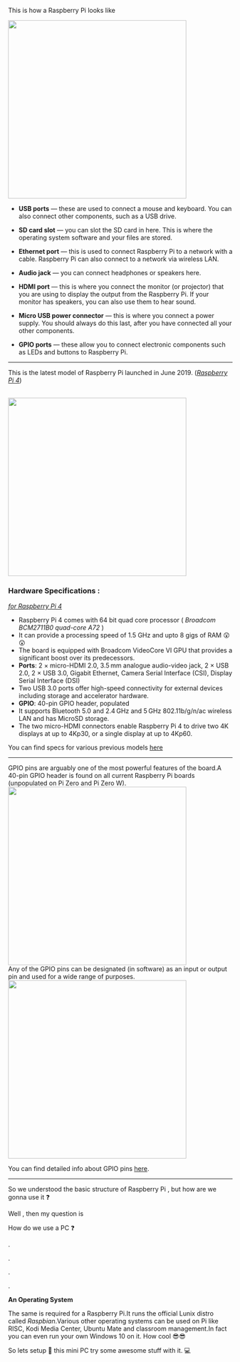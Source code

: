 This is how a Raspberry Pi looks like

<img src="https://github.com/nomaan-2k/robo_resource/blob/main/electronics/raspberry_pi/repo_data/pi4.png" width="400" >

- **USB ports** — these are used to connect a mouse and keyboard. You can also connect other components, such as a USB drive.

- **SD card slot** — you can slot the SD card in here. This is where the operating system software and your files are stored.

- **Ethernet port** — this is used to connect Raspberry Pi to a network with a cable. Raspberry Pi can also connect to a network via wireless LAN.

- **Audio jack** — you can connect headphones or speakers here.

- **HDMI port** — this is where you connect the monitor (or projector) that you are using to display the output from the Raspberry Pi. If your monitor has speakers, you can also use them to hear sound.

- **Micro USB power connector** — this is where you connect a power supply. You should always do this last, after you have connected all your other components.

- **GPIO ports** — these allow you to connect electronic components such as LEDs and buttons to Raspberry Pi.
---

This is the latest model of Raspberry Pi launched in June 2019.   (*[Raspberry Pi 4](https://www.raspberrypi.org/products/raspberry-pi-4-model-b/?resellerType=home)*)


<br/>
<img src="https://github.com/nomaan-2k/robo_resource/blob/main/electronics/raspberry_pi/repo_data/rpi4.webp" width="400" >
</br>

### Hardware Specifications :
[*for Raspberry Pi 4*](https://www.raspberrypi.org/products/raspberry-pi-4-model-b/specifications/?resellerType=home)
- Raspberry Pi 4 comes with 64 bit quad core processor ( *Broadcom BCM2711B0 quad-core A72* )
- It can provide a processing speed of 1.5 GHz and upto 8 gigs of RAM :astonished: :astonished:
- The board is equipped with Broadcom VideoCore VI GPU that provides a significant boost over its predecessors.
- **Ports**: 2 × micro-HDMI 2.0, 3.5 mm analogue audio-video jack, 2 × USB 2.0, 2 × USB 3.0, Gigabit Ethernet, Camera Serial Interface (CSI), Display Serial Interface (DSI)
- Two USB 3.0 ports offer high-speed connectivity for external devices including storage and accelerator hardware.
- **GPIO**: 40-pin GPIO header, populated
- It supports Bluetooth 5.0 and 2.4 GHz and 5 GHz 802.11b/g/n/ac wireless LAN and has MicroSD storage.
- The two micro-HDMI connectors enable Raspberry Pi 4 to drive two 4K displays at up to 4Kp30, or a single display at up to 4Kp60.

You can find specs for various previous models [here](https://magpi.raspberrypi.org/articles/raspberry-pi-specs-benchmarks)

---

GPIO pins are arguably one of the most powerful features of the board.A 40-pin GPIO header is found on all current Raspberry Pi boards (unpopulated on Pi Zero and Pi Zero W).
<br/>
<img src="https://github.com/nomaan-2k/robo_resource/blob/main/electronics/raspberry_pi/repo_data/GPIO.png" width="400" >
</br>
Any of the GPIO pins can be designated (in software) as an input or output pin and used for a wide range of purposes.
<br/>
<img src="https://github.com/nomaan-2k/robo_resource/blob/main/electronics/raspberry_pi/repo_data/GPIO(1).png" width="400" >
</br>

You can find detailed info about GPIO pins [here](https://www.raspberrypi.org/documentation/usage/gpio/README.md).

---

So we understood the basic structure of Raspberry Pi , but how are we gonna use it :question:

Well , then my question is

How do we use a PC :question:

.

.

.

.

**An Operating System**

The same is required for a Raspberry Pi.It runs the official Lunix distro called *Raspbian*.Various other operating systems can be used on Pi like RISC, Kodi Media Center, Ubuntu Mate and classroom management.In fact you can even run your own Windows 10 on it. How cool :sunglasses::sunglasses:

So lets setup :electric_plug: this mini PC try some awesome stuff with it. :computer:
